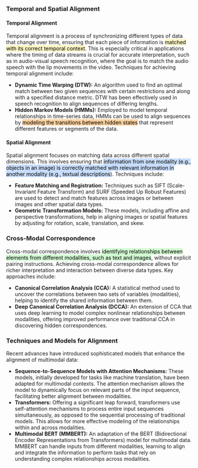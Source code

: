 ### Temporal and Spatial Alignment

#### **Temporal Alignment**

Temporal alignment is a process of synchronizing different types of data that change over time, ensuring that each piece of information is <mark style="background: #FFF3A3A6;">matched with its correct temporal context</mark>. This is especially critical in applications where the timing of data streams is crucial for accurate interpretation, such as in audio-visual speech recognition, where the goal is to match the audio speech with the lip movements in the video. Techniques for achieving temporal alignment include:

- **Dynamic Time Warping (DTW):** An algorithm used to find an optimal match between two given sequences with certain restrictions and along with a specified distance metric. DTW has been effectively used in speech recognition to align sequences of differing lengths.
- **Hidden Markov Models (HMMs):** Employed to model temporal relationships in time-series data, HMMs can be used to align sequences by <mark style="background: #FFB86CA6;">modeling the transitions between hidden states</mark> that represent different features or segments of the data.

#### **Spatial Alignment**

Spatial alignment focuses on matching data across different spatial dimensions. This involves ensuring that <mark style="background: #ADCCFFA6;">information from one modality (e.g., objects in an image) is correctly matched with relevant information in another modality (e.g., textual descriptions</mark>). Techniques include:

- **Feature Matching and Registration:** Techniques such as SIFT (Scale-Invariant Feature Transform) and SURF (Speeded Up Robust Features) are used to detect and match features across images or between images and other spatial data types.
- **Geometric Transformation Models:** These models, including affine and perspective transformations, help in aligning images or spatial features by adjusting for rotation, scale, translation, and skew.

### Cross-Modal Correspondence

Cross-modal correspondence involves <mark style="background: #BBFABBA6;">identifying relationships between elements from different modalities, such as text and images</mark>, without explicit pairing instructions. Achieving cross-modal correspondence allows for richer interpretation and interaction between diverse data types. Key approaches include:

- **Canonical Correlation Analysis (CCA):** A statistical method used to uncover the correlations between two sets of variables (modalities), helping to identify the shared information between them.
- **Deep Canonical Correlation Analysis (DCCA):** An extension of CCA that uses deep learning to model complex nonlinear relationships between modalities, offering improved performance over traditional CCA in discovering hidden correspondences.

### Techniques and Models for Alignment

Recent advances have introduced sophisticated models that enhance the alignment of multimodal data:

- **Sequence-to-Sequence Models with Attention Mechanisms:** These models, initially developed for tasks like machine translation, have been adapted for multimodal contexts. The attention mechanism allows the model to dynamically focus on relevant parts of the input sequence, facilitating better alignment between modalities.
- **Transformers:** Offering a significant leap forward, transformers use self-attention mechanisms to process entire input sequences simultaneously, as opposed to the sequential processing of traditional models. This allows for more effective modeling of the relationships within and across modalities.
- **Multimodal BERT (MMBERT):** An adaptation of the BERT (Bidirectional Encoder Representations from Transformers) model for multimodal data. MMBERT can handle inputs from different modalities, learning to align and integrate the information to perform tasks that rely on understanding complex relationships across modalities.